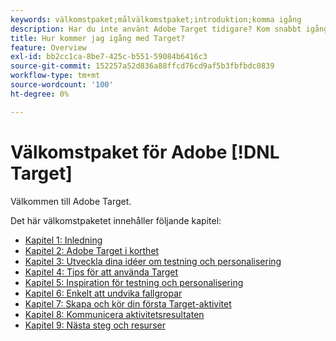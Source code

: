 ```yaml
---
keywords: välkomstpaket;målvälkomstpaket;introduktion;komma igång
description: Har du inte använt Adobe Target tidigare? Kom snabbt igång med Adobe [!DNL Target] Welcome Kit.
title: Hur kommer jag igång med Target?
feature: Overview
exl-id: bb2cc1ca-8be7-425c-b551-59084b6416c3
source-git-commit: 152257a52d836a88ffcd76cd9af5b3fbfbdc0839
workflow-type: tm+mt
source-wordcount: '100'
ht-degree: 0%

---
```


# Välkomstpaket för Adobe [!DNL Target]

Välkommen till Adobe Target.

Det här välkomstpaketet innehåller följande kapitel:

* [Kapitel 1: Inledning](/help/main/c-intro/target-welcome-kit-1.md)
* [Kapitel 2: Adobe Target i korthet](/help/main/c-intro/target-welcome-kit-2.md)
* [Kapitel 3: Utveckla dina idéer om testning och personalisering](/help/main/c-intro/target-welcome-kit-3.md)
* [Kapitel 4: Tips för att använda Target](/help/main/c-intro/target-welcome-kit-4.md)
* [Kapitel 5: Inspiration för testning och personalisering](/help/main/c-intro/target-welcome-kit-5.md)
* [Kapitel 6: Enkelt att undvika fallgropar](/help/main/c-intro/target-welcome-kit-6.md)
* [Kapitel 7: Skapa och kör din första Target-aktivitet](/help/main/c-intro/target-welcome-kit-7.md)
* [Kapitel 8: Kommunicera aktivitetsresultaten](/help/main/c-intro/target-welcome-kit-8.md)
* [Kapitel 9: Nästa steg och resurser](/help/main/c-intro/target-welcome-kit-9.md)
